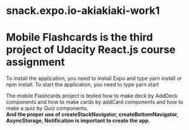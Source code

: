 # snack.expo.io-akiakiaki-work1
# Mobile Flashcards is the third project of Udacity React.js course assignment

To install the application, you need to install Expo and type yarn install or npm install.
To start the application, you need to type yarn start

   The mobile Flashcards project is tested how to make deck by AddDeck components and how to make cards by addCard components 
and how to make a quiz by Quiz components. <br/>
   **And the proper use of createStackNavigator, createBottomNavigator, AsyncStorage, Notification is important to create the app.**
